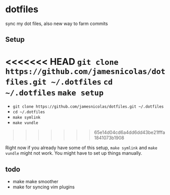 # dotfiles
sync my dot files, also new way to farm commits

## Setup

<<<<<<< HEAD
`git clone https://github.com/jamesnicolas/dotfiles.git ~/.dotfiles`
`cd ~/.dotfiles`
`make setup`
=======
- `git clone https://github.com/jamesnicolas/dotfiles.git ~/.dotfiles`
- `cd ~/.dotfiles`
- `make symlink`
- `make vundle`
>>>>>>> 65e14d04cd6a4dd6dd43be21fffa1841073b1908

Right now if you already have some of this setup, `make symlink` and `make vundle` might not work. You might have to set up things manually.

## todo

- make make smoother
- make for syncing vim plugins
